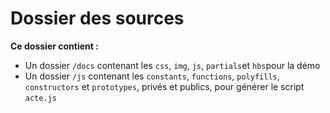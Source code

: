# Dossier des sources

**Ce dossier contient :**

-   Un dossier `/docs` contenant les `css`, `img`, `js`, `partials`et `hbs`pour la démo
-   Un dossier `/js` contenant les `constants`, `functions`, `polyfills`, `constructors` et `prototypes`, privés et publics, pour générer le script `acte.js`
